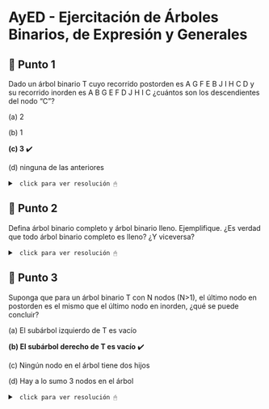 # AyED - Ejercitación de Árboles Binarios, de Expresión y Generales

## 🔵 Punto 1

Dado un árbol binario T cuyo recorrido postorden es A G F E B J I H C D y su recorrido inorden es A B G E F D J H I C ¿cuántos son los descendientes del nodo “C”?

(a) 2 

(b) 1 

**(c) 3** ✔️

(d) ninguna de las anteriores

<details><summary> <code> click para ver resolución 🖱 </code></summary><br>

* Recorrido <code>postOrden</code> --> hI - hD - raiz

* Recorrido <code>inOrden</code> --> hI - raiz - hD

Sabiendo esto si el recorrido postOrden devuelve A G F E B J I H C D, entonces D es la raiz. Por lo tanto (mirando recorrido inOrden) 

subArbol_izquierdo = (A B G E F) / raiz = D / subArbol_derecho = (J H I C)

Luego, volviendo a mirar postOrden (A G F E B)(J I H C) la raiz del subArbol_izquierdo es B y del subArbol_derecho es C

Nos queda 

~~~
             D
       /          \
      B            C
    /  \          /
  (A)  (G E F) (J H I)   --> estos son los subarboles que nos quedan del nodo B y C
~~~

**Por lo tanto, el nodo C tiene 3 descendientes (J, H, I).**

</details>

## 🔵 Punto 2

Defina árbol binario completo y árbol binario lleno. Ejemplifique. ¿Es verdad que todo árbol
binario completo es lleno? ¿Y viceversa?

<details><summary> <code> click para ver resolución 🖱 </code></summary><br>

* **Árbol Binario Completo:** un árbol binario completo es un árbol en el que todos los niveles, excepto el último, están completamente llenos, y todos los nodos del último nivel están lo más a la izquierda posible. Esto significa que si hay un nivel incompleto, solo faltan nodos al final, no en el medio.

Ejemplo de Árbol Binario Completo:

~~~
       1
      / \
     2   3
    / \  / 
   4   5 6 
~~~

En este caso, el árbol tiene tres niveles, y el último nivel (nivel 3) está lleno desde la izquierda, con nodos 4, 5 y 6.

* **Árbol Binario Lleno:** un árbol binario lleno es un árbol en el que todos los niveles están completamente llenos. Esto significa que cada nodo tiene exactamente 0 o 2 hijos y todos los nodos están en los mismos niveles.

Ejemplo de Árbol Binario Lleno:

~~~
       1
      / \
     2   3
    / \  / \
   4   5 6  7
~~~

En este caso, todos los niveles del árbol están completamente llenos y todos los nodos tienen dos hijos (excepto las hojas).

Un árbol binario completo no necesita estar completamente lleno en todos los niveles, solo en los niveles superiores. Un árbol completo puede tener un nivel incompleto en su parte inferior. Por otro lado, un árbol binario lleno, por definición, cumple con la condición de ser completo, ya que todos sus niveles están llenos.

</details>

## 🔵 Punto 3

Suponga que para un árbol binario T con N nodos (N>1), el último nodo en postorden es el mismo que el último nodo en inorden, ¿qué se puede concluir?

(a) El subárbol izquierdo de T es vacío

**(b) El subárbol derecho de T es vacío** ✔️

(c) Ningún nodo en el árbol tiene dos hijos

(d) Hay a lo sumo 3 nodos en el árbol

<details><summary> <code> click para ver resolución 🖱 </code></summary><br>

Sabemos que 

* postOrden = (subAIz)(subADr)(X)

* inOrden = (subAIz)(X)(subADr) 

Si el último nodo en postOrden e inOrden es el mismo (X) podemos concluir que el subArbol derecho de T es vacio.

</details>
